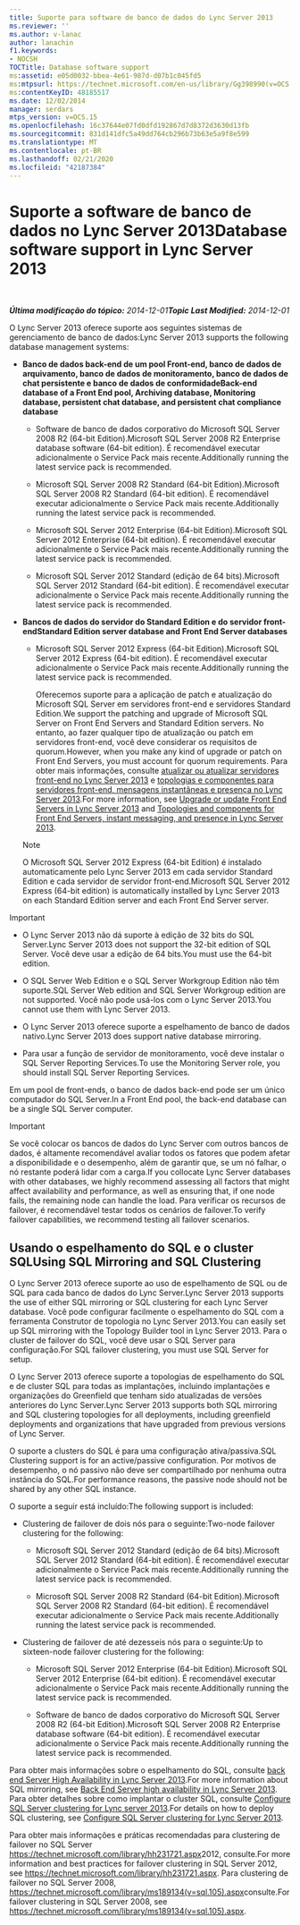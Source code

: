 ```yaml
---
title: Suporte para software de banco de dados do Lync Server 2013
ms.reviewer: ''
ms.author: v-lanac
author: lanachin
f1.keywords:
- NOCSH
TOCTitle: Database software support
ms:assetid: e05d0032-bbea-4e61-987d-d07b1c045fd5
ms:mtpsurl: https://technet.microsoft.com/en-us/library/Gg398990(v=OCS.15)
ms:contentKeyID: 48185517
ms.date: 12/02/2014
manager: serdars
mtps_version: v=OCS.15
ms.openlocfilehash: 16c37644e07fd0dfd192867d7d8372d3630d13fb
ms.sourcegitcommit: 831d141dfc5a49dd764cb296b73b63e5a9f8e599
ms.translationtype: MT
ms.contentlocale: pt-BR
ms.lasthandoff: 02/21/2020
ms.locfileid: "42187384"
---
```

<div data-xmlns="http://www.w3.org/1999/xhtml">

<div class="topic" data-xmlns="http://www.w3.org/1999/xhtml" data-msxsl="urn:schemas-microsoft-com:xslt" data-cs="https://msdn.microsoft.com/">

<div data-asp="https://msdn2.microsoft.com/asp">

# <a name="database-software-support-in-lync-server-2013"></a><span data-ttu-id="c70cd-102">Suporte a software de banco de dados no Lync Server 2013</span><span class="sxs-lookup"><span data-stu-id="c70cd-102">Database software support in Lync Server 2013</span></span>

</div>

<div id="mainSection">

<div id="mainBody">

<span> </span>

<span data-ttu-id="c70cd-103">_**Última modificação do tópico:** 2014-12-01_</span><span class="sxs-lookup"><span data-stu-id="c70cd-103">_**Topic Last Modified:** 2014-12-01_</span></span>

<span data-ttu-id="c70cd-104">O Lync Server 2013 oferece suporte aos seguintes sistemas de gerenciamento de banco de dados:</span><span class="sxs-lookup"><span data-stu-id="c70cd-104">Lync Server 2013 supports the following database management systems:</span></span>

  - <span data-ttu-id="c70cd-105">**Banco de dados back-end de um pool Front-end, banco de dados de arquivamento, banco de dados de monitoramento, banco de dados de chat persistente e banco de dados de conformidade**</span><span class="sxs-lookup"><span data-stu-id="c70cd-105">**Back-end database of a Front End pool, Archiving database, Monitoring database, persistent chat database, and persistent chat compliance database**</span></span>
    
      - <span data-ttu-id="c70cd-106">Software de banco de dados corporativo do Microsoft SQL Server 2008 R2 (64-bit Edition).</span><span class="sxs-lookup"><span data-stu-id="c70cd-106">Microsoft SQL Server 2008 R2 Enterprise database software (64-bit edition).</span></span> <span data-ttu-id="c70cd-107">É recomendável executar adicionalmente o Service Pack mais recente.</span><span class="sxs-lookup"><span data-stu-id="c70cd-107">Additionally running the latest service pack is recommended.</span></span>
    
      - <span data-ttu-id="c70cd-108">Microsoft SQL Server 2008 R2 Standard (64-bit Edition).</span><span class="sxs-lookup"><span data-stu-id="c70cd-108">Microsoft SQL Server 2008 R2 Standard (64-bit edition).</span></span> <span data-ttu-id="c70cd-109">É recomendável executar adicionalmente o Service Pack mais recente.</span><span class="sxs-lookup"><span data-stu-id="c70cd-109">Additionally running the latest service pack is recommended.</span></span>
    
      - <span data-ttu-id="c70cd-110">Microsoft SQL Server 2012 Enterprise (64-bit Edition).</span><span class="sxs-lookup"><span data-stu-id="c70cd-110">Microsoft SQL Server 2012 Enterprise (64-bit edition).</span></span> <span data-ttu-id="c70cd-111">É recomendável executar adicionalmente o Service Pack mais recente.</span><span class="sxs-lookup"><span data-stu-id="c70cd-111">Additionally running the latest service pack is recommended.</span></span>
    
      - <span data-ttu-id="c70cd-112">Microsoft SQL Server 2012 Standard (edição de 64 bits).</span><span class="sxs-lookup"><span data-stu-id="c70cd-112">Microsoft SQL Server 2012 Standard (64-bit edition).</span></span> <span data-ttu-id="c70cd-113">É recomendável executar adicionalmente o Service Pack mais recente.</span><span class="sxs-lookup"><span data-stu-id="c70cd-113">Additionally running the latest service pack is recommended.</span></span>

  - <span data-ttu-id="c70cd-114">**Bancos de dados do servidor do Standard Edition e do servidor front-end**</span><span class="sxs-lookup"><span data-stu-id="c70cd-114">**Standard Edition server database and Front End Server databases**</span></span>
    
      - <span data-ttu-id="c70cd-115">Microsoft SQL Server 2012 Express (64-bit Edition).</span><span class="sxs-lookup"><span data-stu-id="c70cd-115">Microsoft SQL Server 2012 Express (64-bit edition).</span></span> <span data-ttu-id="c70cd-116">É recomendável executar adicionalmente o Service Pack mais recente.</span><span class="sxs-lookup"><span data-stu-id="c70cd-116">Additionally running the latest service pack is recommended.</span></span>
        
        <span data-ttu-id="c70cd-117">Oferecemos suporte para a aplicação de patch e atualização do Microsoft SQL Server em servidores front-end e servidores Standard Edition.</span><span class="sxs-lookup"><span data-stu-id="c70cd-117">We support the patching and upgrade of Microsoft SQL Server on Front End Servers and Standard Edition servers.</span></span> <span data-ttu-id="c70cd-118">No entanto, ao fazer qualquer tipo de atualização ou patch em servidores front-end, você deve considerar os requisitos de quorum.</span><span class="sxs-lookup"><span data-stu-id="c70cd-118">However, when you make any kind of upgrade or patch on Front End Servers, you must account for quorum requirements.</span></span> <span data-ttu-id="c70cd-119">Para obter mais informações, consulte [atualizar ou atualizar servidores front-end no Lync Server 2013](lync-server-2013-upgrade-or-update-front-end-servers.md) e [topologias e componentes para servidores front-end, mensagens instantâneas e presença no Lync Server 2013](lync-server-2013-topologies-and-components-for-front-end-servers-instant-messaging-and-presence.md).</span><span class="sxs-lookup"><span data-stu-id="c70cd-119">For more information, see [Upgrade or update Front End Servers in Lync Server 2013](lync-server-2013-upgrade-or-update-front-end-servers.md) and [Topologies and components for Front End Servers, instant messaging, and presence in Lync Server 2013](lync-server-2013-topologies-and-components-for-front-end-servers-instant-messaging-and-presence.md).</span></span>
    
    <div>
    

    > [!NOTE]  
    > <span data-ttu-id="c70cd-120">O Microsoft SQL Server 2012 Express (64-bit Edition) é instalado automaticamente pelo Lync Server 2013 em cada servidor Standard Edition e cada servidor de servidor front-end.</span><span class="sxs-lookup"><span data-stu-id="c70cd-120">Microsoft SQL Server 2012 Express (64-bit edition) is automatically installed by Lync Server 2013 on each Standard Edition server and each Front End Server server.</span></span>

    
    </div>

<div>


> [!IMPORTANT]  
> <UL>
> <LI>
> <P><span data-ttu-id="c70cd-121">O Lync Server 2013 não dá suporte à edição de 32 bits do SQL Server.</span><span class="sxs-lookup"><span data-stu-id="c70cd-121">Lync Server 2013 does not support the 32-bit edition of SQL Server.</span></span> <span data-ttu-id="c70cd-122">Você deve usar a edição de 64 bits.</span><span class="sxs-lookup"><span data-stu-id="c70cd-122">You must use the 64-bit edition.</span></span></P>
> <LI>
> <P><span data-ttu-id="c70cd-123">O SQL Server Web Edition e o SQL Server Workgroup Edition não têm suporte.</span><span class="sxs-lookup"><span data-stu-id="c70cd-123">SQL Server Web edition and SQL Server Workgroup edition are not supported.</span></span> <span data-ttu-id="c70cd-124">Você não pode usá-los com o Lync Server 2013.</span><span class="sxs-lookup"><span data-stu-id="c70cd-124">You cannot use them with Lync Server 2013.</span></span></P>
> <LI>
> <P><span data-ttu-id="c70cd-125">O Lync Server 2013 oferece suporte a espelhamento de banco de dados nativo.</span><span class="sxs-lookup"><span data-stu-id="c70cd-125">Lync Server 2013 does support native database mirroring.</span></span></P>
> <LI>
> <P><span data-ttu-id="c70cd-126">Para usar a função de servidor de monitoramento, você deve instalar o SQL Server Reporting Services.</span><span class="sxs-lookup"><span data-stu-id="c70cd-126">To use the Monitoring Server role, you should install SQL Server Reporting Services.</span></span></P></LI></UL>



</div>

<span data-ttu-id="c70cd-127">Em um pool de front-ends, o banco de dados back-end pode ser um único computador do SQL Server.</span><span class="sxs-lookup"><span data-stu-id="c70cd-127">In a Front End pool, the back-end database can be a single SQL Server computer.</span></span>

<div>


> [!IMPORTANT]  
> <span data-ttu-id="c70cd-128">Se você colocar os bancos de dados do Lync Server com outros bancos de dados, é altamente recomendável avaliar todos os fatores que podem afetar a disponibilidade e o desempenho, além de garantir que, se um nó falhar, o nó restante poderá lidar com a carga.</span><span class="sxs-lookup"><span data-stu-id="c70cd-128">If you collocate Lync Server databases with other databases, we highly recommend assessing all factors that might affect availability and performance, as well as ensuring that, if one node fails, the remaining node can handle the load.</span></span> <span data-ttu-id="c70cd-129">Para verificar os recursos de failover, é recomendável testar todos os cenários de failover.</span><span class="sxs-lookup"><span data-stu-id="c70cd-129">To verify failover capabilities, we recommend testing all failover scenarios.</span></span>



</div>

<div>

## <a name="using-sql-mirroring-and-sql-clustering"></a><span data-ttu-id="c70cd-130">Usando o espelhamento do SQL e o cluster SQL</span><span class="sxs-lookup"><span data-stu-id="c70cd-130">Using SQL Mirroring and SQL Clustering</span></span>

<span data-ttu-id="c70cd-131">O Lync Server 2013 oferece suporte ao uso de espelhamento de SQL ou de SQL para cada banco de dados do Lync Server.</span><span class="sxs-lookup"><span data-stu-id="c70cd-131">Lync Server 2013 supports the use of either SQL mirroring or SQL clustering for each Lync Server database.</span></span> <span data-ttu-id="c70cd-132">Você pode configurar facilmente o espelhamento do SQL com a ferramenta Construtor de topologia no Lync Server 2013.</span><span class="sxs-lookup"><span data-stu-id="c70cd-132">You can easily set up SQL mirroring with the Topology Builder tool in Lync Server 2013.</span></span> <span data-ttu-id="c70cd-133">Para o cluster de failover do SQL, você deve usar o SQL Server para configuração.</span><span class="sxs-lookup"><span data-stu-id="c70cd-133">For SQL failover clustering, you must use SQL Server for setup.</span></span>

<span data-ttu-id="c70cd-134">O Lync Server 2013 oferece suporte a topologias de espelhamento do SQL e de cluster SQL para todas as implantações, incluindo implantações e organizações do Greenfield que tenham sido atualizadas de versões anteriores do Lync Server.</span><span class="sxs-lookup"><span data-stu-id="c70cd-134">Lync Server 2013 supports both SQL mirroring and SQL clustering topologies for all deployments, including greenfield deployments and organizations that have upgraded from previous versions of Lync Server.</span></span>

<span data-ttu-id="c70cd-135">O suporte a clusters do SQL é para uma configuração ativa/passiva.</span><span class="sxs-lookup"><span data-stu-id="c70cd-135">SQL Clustering support is for an active/passive configuration.</span></span> <span data-ttu-id="c70cd-136">Por motivos de desempenho, o nó passivo não deve ser compartilhado por nenhuma outra instância do SQL.</span><span class="sxs-lookup"><span data-stu-id="c70cd-136">For performance reasons, the passive node should not be shared by any other SQL instance.</span></span>

<span data-ttu-id="c70cd-137">O suporte a seguir está incluído:</span><span class="sxs-lookup"><span data-stu-id="c70cd-137">The following support is included:</span></span>

  - <span data-ttu-id="c70cd-138">Clustering de failover de dois nós para o seguinte:</span><span class="sxs-lookup"><span data-stu-id="c70cd-138">Two-node failover clustering for the following:</span></span>
    
      - <span data-ttu-id="c70cd-139">Microsoft SQL Server 2012 Standard (edição de 64 bits).</span><span class="sxs-lookup"><span data-stu-id="c70cd-139">Microsoft SQL Server 2012 Standard (64-bit edition).</span></span> <span data-ttu-id="c70cd-140">É recomendável executar adicionalmente o Service Pack mais recente.</span><span class="sxs-lookup"><span data-stu-id="c70cd-140">Additionally running the latest service pack is recommended.</span></span>
    
      - <span data-ttu-id="c70cd-141">Microsoft SQL Server 2008 R2 Standard (64-bit Edition).</span><span class="sxs-lookup"><span data-stu-id="c70cd-141">Microsoft SQL Server 2008 R2 Standard (64-bit edition).</span></span> <span data-ttu-id="c70cd-142">É recomendável executar adicionalmente o Service Pack mais recente.</span><span class="sxs-lookup"><span data-stu-id="c70cd-142">Additionally running the latest service pack is recommended.</span></span>

  - <span data-ttu-id="c70cd-143">Clustering de failover de até dezesseis nós para o seguinte:</span><span class="sxs-lookup"><span data-stu-id="c70cd-143">Up to sixteen-node failover clustering for the following:</span></span>
    
      - <span data-ttu-id="c70cd-144">Microsoft SQL Server 2012 Enterprise (64-bit Edition).</span><span class="sxs-lookup"><span data-stu-id="c70cd-144">Microsoft SQL Server 2012 Enterprise (64-bit edition).</span></span> <span data-ttu-id="c70cd-145">É recomendável executar adicionalmente o Service Pack mais recente.</span><span class="sxs-lookup"><span data-stu-id="c70cd-145">Additionally running the latest service pack is recommended.</span></span>
    
      - <span data-ttu-id="c70cd-146">Software de banco de dados corporativo do Microsoft SQL Server 2008 R2 (64-bit Edition).</span><span class="sxs-lookup"><span data-stu-id="c70cd-146">Microsoft SQL Server 2008 R2 Enterprise database software (64-bit edition).</span></span> <span data-ttu-id="c70cd-147">É recomendável executar adicionalmente o Service Pack mais recente.</span><span class="sxs-lookup"><span data-stu-id="c70cd-147">Additionally running the latest service pack is recommended.</span></span>

<span data-ttu-id="c70cd-148">Para obter mais informações sobre o espelhamento do SQL, consulte [back end Server High Availability in Lync Server 2013](lync-server-2013-back-end-server-high-availability.md).</span><span class="sxs-lookup"><span data-stu-id="c70cd-148">For more information about SQL mirroring, see [Back End Server high availability in Lync Server 2013](lync-server-2013-back-end-server-high-availability.md).</span></span> <span data-ttu-id="c70cd-149">Para obter detalhes sobre como implantar o cluster SQL, consulte [Configure SQL Server clustering for Lync server 2013](lync-server-2013-configure-sql-server-clustering.md).</span><span class="sxs-lookup"><span data-stu-id="c70cd-149">For details on how to deploy SQL clustering, see [Configure SQL Server clustering for Lync Server 2013](lync-server-2013-configure-sql-server-clustering.md).</span></span>

<span data-ttu-id="c70cd-150">Para obter mais informações e práticas recomendadas para clustering de failover no SQL Server <https://technet.microsoft.com/library/hh231721.aspx>2012, consulte.</span><span class="sxs-lookup"><span data-stu-id="c70cd-150">For more information and best practices for failover clustering in SQL Server 2012, see <https://technet.microsoft.com/library/hh231721.aspx>.</span></span> <span data-ttu-id="c70cd-151">Para clustering de failover no SQL Server 2008, <https://technet.microsoft.com/library/ms189134(v=sql.105).aspx>consulte.</span><span class="sxs-lookup"><span data-stu-id="c70cd-151">For failover clustering in SQL Server 2008, see <https://technet.microsoft.com/library/ms189134(v=sql.105).aspx>.</span></span>

</div>

</div>

<span> </span>

</div>

</div>

</div>

